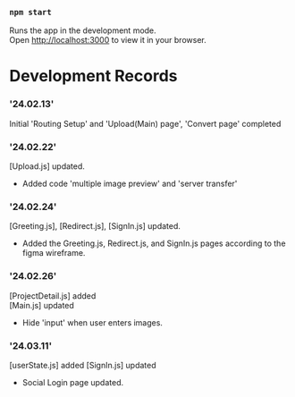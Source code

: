### `npm start`

Runs the app in the development mode.\
Open [http://localhost:3000](http://localhost:3000) to view it in your browser.


Development Records
===================

### '24.02.13'
Initial 'Routing Setup' and 'Upload(Main) page', 'Convert page' completed

### '24.02.22'
[Upload.js] updated.
* Added code 'multiple image preview' and 'server transfer'

### '24.02.24'
[Greeting.js], [Redirect.js], [SignIn.js] updated.
* Added the Greeting.js, Redirect.js, and SignIn.js pages according to the figma wireframe.

### '24.02.26'
[ProjectDetail.js] added  
[Main.js] updated
* Hide 'input' when user enters images.

### '24.03.11'
[userState.js] added
[SignIn.js] updated
* Social Login page updated.
